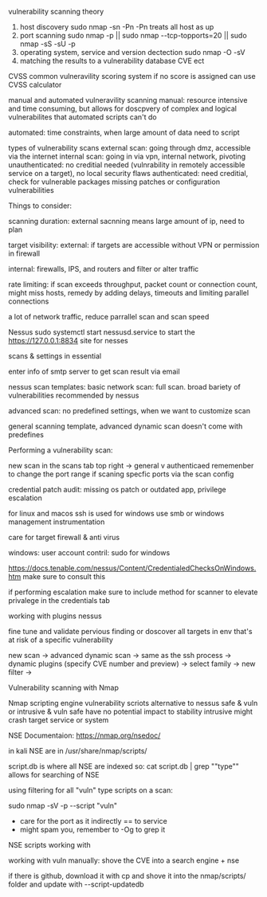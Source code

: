 vulnerability scanning theory
1. host discovery sudo nmap -sn -Pn <ip range> -Pn treats all host as up
2. port scanning sudo nmap -p <port range> <ip> || sudo nmap --tcp-topports=20 <ip> || sudo nmap -sS -sU -p <port range> <ip>
3. operating system, service and version dectection sudo nmap -O -sV <ip>
4. matching the results to a vulnerability database  CVE ect

CVSS common vulneravility scoring system
if no score is assigned can use CVSS calculator

manual and automated vulneravility scanning
manual: resource intensive and time consuming, but allows for doscpvery of complex and logical vulnerabilites that automated scripts can't do

automated: time constraints, when large amount of data need to script



types of vulnerability scans
external scan: going through dmz, accessible via the internet
internal scan: going in via vpn, internal network, pivoting
unauthenticated: no creditial needed (vulnrability in remotely accessible service on a target), no local security flaws
authenticated: need creditial, check for vulnerable packages missing patches or configuration vulnerabilities


Things to consider:

scanning duration: external sacnning means large amount of ip, need to plan

target visibility: external: if targets are accessible without VPN or permission in firewall

internal: firewalls, IPS, and routers and filter or alter traffic

rate limiting: if scan exceeds throughput, packet count or connection count, might miss hosts, remedy by adding delays, timeouts and limiting parallel connections

a lot of network traffic, reduce parrallel scan and scan speed




Nessus
sudo systemctl start nessusd.service to start the https://127.0.0.1:8834 site for nesses

scans & settings in essential 

enter info of smtp server to get scan result via email

nessus scan templates:
basic network scan: full scan. broad bariety of vulnerabilities recommended by nessus

advanced scan: no predefined settings, when we want to customize scan

general scanning template, advanced dynamic scan doesn't come with predefines



Performing a vulnerability scan:

new scan in the scans tab top right -> general v authenticaed
rememenber to change the port range if scaning specfic ports via the scan config

credential patch audit: missing os patch or outdated app, privilege escalation 

for linux and macos ssh is used for windows use smb or windows management instrumentation

care for target firewall & anti virus

windows: user account contril: sudo for windows



https://docs.tenable.com/nessus/Content/CredentialedChecksOnWindows.htm
make sure to consult this

if performing escalation make sure to include method for scanner to elevate privalege in the credentials tab


working with plugins nessus

fine tune and validate pervious finding or doscover all targets in env that's at risk of a specific vulnerability

new scan -> advanced dynamic scan -> same as the ssh process -> dynamic plugins (specify CVE number and preview) -> select family -> new filter -> 


Vulnerability scanning with Nmap

Nmap scripting engine vulnerability scriots
alternative to nessus
safe & vuln or intrusive & vuln
safe have no potential impact to stability 
intrusive might crash target service or system

NSE Documentaion: https://nmap.org/nsedoc/

in kali NSE are in /usr/share/nmap/scripts/

script.db is where all NSE are indexed 
so: cat script.db | grep "\"type"\" allows for searching of NSE


using filtering for all "vuln" type scripts on a scan:

sudo nmap -sV -p <port> --script "vuln" <ip>

* care for the port as it indirectly == to service
* might spam you, remember to -Og to grep it


NSE scripts working with

working with vuln manually: shove the CVE into a search engine + nse

if there is github, download it with cp and shove it into the nmap/scripts/ folder and update with --script-updatedb